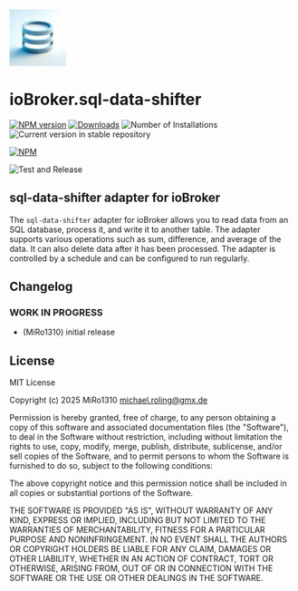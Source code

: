 <img src="admin/sql-data-shifter.png" alt="Logo" width="100" height="100">

# ioBroker.sql-data-shifter

[![NPM version](https://img.shields.io/npm/v/iobroker.sql-data-shifter.svg)](https://www.npmjs.com/package/iobroker.sql-data-shifter)
[![Downloads](https://img.shields.io/npm/dm/iobroker.sql-data-shifter.svg)](https://www.npmjs.com/package/iobroker.sql-data-shifter)
![Number of Installations](https://iobroker.live/badges/sql-data-shifter-installed.svg)
![Current version in stable repository](https://iobroker.live/badges/sql-data-shifter-stable.svg)

[![NPM](https://nodei.co/npm/iobroker.sql-data-shifter.png?downloads=true)](https://nodei.co/npm/iobroker.sql-data-shifter/)

![Test and Release](https://github.com/MiRo1310/ioBroker.sql-data-shifter/workflows/Test%20and%20Release/badge.svg)

## sql-data-shifter adapter for ioBroker

The `sql-data-shifter` adapter for ioBroker allows you to read data from an SQL database, process it, and write it to
another table. The adapter supports various operations such as sum, difference, and average of the data. It can also
delete data after it has been processed. The adapter is controlled by a schedule and can be configured to run regularly.

## Changelog

<!--
    Placeholder for the next version (at the beginning of the line):
    ### **WORK IN PROGRESS**
-->

### **WORK IN PROGRESS**

* (MiRo1310) initial release

## License

MIT License

Copyright (c) 2025 MiRo1310 <michael.roling@gmx.de>

Permission is hereby granted, free of charge, to any person obtaining a copy
of this software and associated documentation files (the "Software"), to deal
in the Software without restriction, including without limitation the rights
to use, copy, modify, merge, publish, distribute, sublicense, and/or sell
copies of the Software, and to permit persons to whom the Software is
furnished to do so, subject to the following conditions:

The above copyright notice and this permission notice shall be included in all
copies or substantial portions of the Software.

THE SOFTWARE IS PROVIDED "AS IS", WITHOUT WARRANTY OF ANY KIND, EXPRESS OR
IMPLIED, INCLUDING BUT NOT LIMITED TO THE WARRANTIES OF MERCHANTABILITY,
FITNESS FOR A PARTICULAR PURPOSE AND NONINFRINGEMENT. IN NO EVENT SHALL THE
AUTHORS OR COPYRIGHT HOLDERS BE LIABLE FOR ANY CLAIM, DAMAGES OR OTHER
LIABILITY, WHETHER IN AN ACTION OF CONTRACT, TORT OR OTHERWISE, ARISING FROM,
OUT OF OR IN CONNECTION WITH THE SOFTWARE OR THE USE OR OTHER DEALINGS IN THE
SOFTWARE.